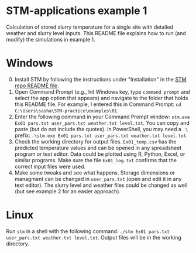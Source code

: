 # STM-applications example 1
Calculation of stored slurry temperature for a single site with detailed weather and slurry level inputs.
This README file explains how to run (and modify) the simulations in example 1.

# Windows
0. Install STM by following the instructions under "Installation" in the [STM repo README file](https://github.com/sashahafner/STM#readme).
1. Open Command Prompt (e.g., hit Windows key, type `command prompt` and select the app option that appears) and navigate to the folder that holds this README file. For example, I entered this in Command Prompt: `cd C:\Users\sasha\STM-practice\examples\01`.
2. Enter the following command in your Command Prompt window: `stm.exe Ex01 pars.txt user_pars.txt weather.txt level.txt`. You can copy and paste (but do not include the quotes). In PowerShell, you may need a `.\` prefix: `.\stm.exe Ex01 pars.txt user_pars.txt weather.txt level.txt`.
3. Check the working directory for output files. `Ex01_temp.csv` has the predicted temperature values and can be opened in any spreadsheet program or text editor. Data could be plotted using R, Python, Excel, or similar programs. Make sure the file `Ex01_log.txt` confirms that the correct input files were used.
4. Make some tweaks and see what happens. Storage dimensions or managment can be changed in `user_pars.txt` (open and edit it in any text editor). The slurry level and weather files could be changed as well (but see example 2 for an easier approach).

# Linux
Run `stm` in a shell with the following command: `./stm Ex01 pars.txt user_pars.txt weather.txt level.txt`. Output files will be in the working directory. 

